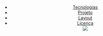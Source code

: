<!DOCTYPE html>
<html lang="pt_BR">
  <head>
    <!-- PAGE INFO -->
    <meta charset="UTF-8" />
    <meta name="viewport" content="width=device-width, initial-scale=1.0" />

  </head>
  <body>
    <header id="heaer">
      <nav class="container">
        <!-- menu -->
        <div class="menu">
          <ul class="grid">
            <li><a class="title" href="#home">Tecnologias</a></li>
            <li><a class="title" href="#about">Projeto</a></li>
            <li><a class="title" href="#services">Layout</a></li>
            <li><a class="title" href="#testimonials">Licença</a></li>
             <img src="https://github.com/rocketseat-education/nlw-06-origin/blob/main/.github/preview.png?raw=true"></img>
            
            
      
         
       
